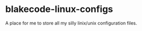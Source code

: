 blakecode-linux-configs
=======================

A place for me to store all my silly linix/unix configuration files.
